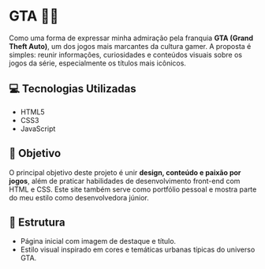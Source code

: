 
# GTA 🌆🚗

Como uma forma de expressar minha admiração pela franquia **GTA (Grand Theft Auto)**, um dos jogos mais marcantes da cultura gamer. A proposta é simples: reunir informações, curiosidades e conteúdos visuais sobre os jogos da série, especialmente os títulos mais icônicos.


## 💻 Tecnologias Utilizadas

* HTML5
* CSS3
* JavaScript 

## 🎯 Objetivo

O principal objetivo deste projeto é unir **design, conteúdo e paixão por jogos**, além de praticar habilidades de desenvolvimento front-end com HTML e CSS. Este site também serve como portfólio pessoal e mostra parte do meu estilo como desenvolvedora júnior.

## 📁 Estrutura

* Página inicial com imagem de destaque e título.
* Estilo visual inspirado em cores e temáticas urbanas típicas do universo GTA.
  



